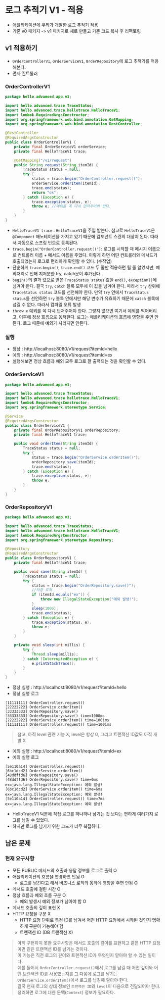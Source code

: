 # 로그 추적기 V1 - 적용
- 애플리케이션에 우리가 개발한 로그 추적기 적용
- 기존 v0 패키지 -> v1 패키지로 새로 만들고 기존 코드 복사 후 리펙토링

## v1 적용하기
- `OrderControllerV1`, `OrderServiceV1`, `OrderRepository`에 로그 추적기를 적용해본다.
- 먼저 컨트롤러
### OrderControllerV1
```java
package hello.advanced.app.v1;

import hello.advanced.trace.TraceStatus;
import hello.advanced.trace.hellotrace.HelloTraceV1;
import lombok.RequiredArgsConstructor;
import org.springframework.web.bind.annotation.GetMapping;
import org.springframework.web.bind.annotation.RestController;

@RestController
@RequiredArgsConstructor
public class OrderControllerV1 {
    private final OrderServiceV1 orderService;
    private final HelloTraceV1 trace;

    @GetMapping("/v1/request")
    public String request(String itemId) {
        TraceStatus status = null;
        try {
            status = trace.begin("OrderController.request()");
            orderService.orderItem(itemId);
            trace.end(status);
            return "ok";
        } catch (Exception e) {
            trace.exception(status, e);
            throw e; //예외를 꼭 다시 던져주어야 한다.
        }
    }
}
```
- `HelloTraceV1 trace` : `HelloTraceV1`을 주입 받는다. 참고로 `HelloTraceV1`은 `@Component`
애노테이션을 가지고 있기 때문에 컴포넌트 스캔의 대상이 된다. 따라서 자동으로 스프링 빈으로 등록된다.
- `trace.begin("OrderController.request()")`: 로그를 시작할 때 메시지 이름으로 컨트롤러 이름 + 메서드
이름을 주었다. 이렇게 하면 어떤 컨트롤러와 메서드가 호출되었는지 로그로 편리하게 확인할 수 있다. (수작업)
- 단순하게 `trace.begin()`, `trace.end()` 코드 두 줄만 적용하면 될 줄 알았지만, 예외처리로 인해
지저분한 try, catch문이 추가된다.
- `begin()`의 결과 값으로 받은 `TraceStatus status` 값을 `end()`, `exception()`에 넘겨야 한다. 결국 
`try`, `catch` 블록 모두에 이 값을 넘겨야 한다. 따라서 `try` 상위에 `TraceStatus status` 코드를
선언해야 한다. 만약 `try` 안에서 `TraceStatus status`를 선언하면 `try` 블록 안에서만 해당 변수가 유효하기
때문에 `catch` 블록에 넘길 수 없다. 따라서 컴파일 오류 발생
- `throw e` 예외를 꼭 다시 던저주어야 한다. 그렇지 않으면 여기서 예외를 먹어버리고, 이후에 정상 흐름으로 동작한다.
로그는 애플리케이션의 흐름에 영향을 주면 안된다. 로그 때문에 예외가 사라지면 안된다.

### 실행
- 정상 : http://localhost:8080/v1/request?itemId=hello
- 예외 : http://localhost:8080/v1/request?itemId=ex
- 실행해보면 정상 흐름과 예외 모두 로그로 잘 출력되는 것을 확인할 수 있다.

### OrderServiceV1
```java
package hello.advanced.app.v1;

import hello.advanced.trace.TraceStatus;
import hello.advanced.trace.hellotrace.HelloTraceV1;
import lombok.RequiredArgsConstructor;
import org.springframework.stereotype.Service;

@Service
@RequiredArgsConstructor
public class OrderServiceV1 {
    private final OrderRepositoryV1 orderRepository;
    private final HelloTraceV1 trace;

    public void orderItem(String itemId) {
        TraceStatus status = null;
        try {
            status = trace.begin("OrderService.orderItem()");
            orderRepository.save(itemId);
            trace.end(status);
        } catch (Exception e) {
            trace.exception(status, e);
            throw e;
        }
    }
}
```
### OrderRepositoryV1
```java
package hello.advanced.app.v1;

import hello.advanced.trace.TraceStatus;
import hello.advanced.trace.hellotrace.HelloTraceV1;
import lombok.RequiredArgsConstructor;
import org.springframework.stereotype.Repository;

@Repository
@RequiredArgsConstructor
public class OrderRepositoryV1 {
    private final HelloTraceV1 trace;

    public void save(String itemId) {
        TraceStatus status = null;
        try {
            status = trace.begin("OrderRepository.save()");
            //저장 로직
            if (itemId.equals("ex")) {
                throw new IllegalStateException("예외 발생!");
            }
            sleep(1000);
            trace.end(status);
        } catch (Exception e) {
            trace.exception(status, e);
            throw e;
        }
    }

    private void sleep(int millis) {
        try {
            Thread.sleep(millis);
        } catch (InterruptedException e) {
            e.printStackTrace();
        }
    }
}
```
- 정상 실행 : http://localhost:8080/v1/request?itemId=hello
- 정상 실행 로그
```text
[11111111] OrderController.request()
[22222222] OrderService.orderItem()
[33333333] OrderRepository.save()
[33333333] OrderRepository.save() time=1000ms
[22222222] OrderService.orderItem() time=1001ms
[11111111] OrderController.request() time=1001ms
```
> 참고: 아직 level 관련 기능 X, level은 항상 0, 그리고 트랜잭션 ID값도 아직 개발 X
- 예외 실행 : http://localhost:8080/v1/request?itemId=ex
- 예외 실행 로그
```text
[5e110a14] OrderController.request()
[6bc1dcd2] OrderService.orderItem()
[48ddffd6] OrderRepository.save()
[48ddffd6] OrderRepository.save() time=0ms ex=java.lang.IllegalStateException: 예외 발생!
[6bc1dcd2] OrderService.orderItem() time=6ms
ex=java.lang.IllegalStateException: 예외 발생!
[5e110a14] OrderController.request() time=7ms
ex=java.lang.IllegalStateException: 예외 발생!
```
- HelloTraceV1 덕분에 직접 로그를 하나하나 남기는 것 보다는 편하게 여러가지 로그를 남길 수 있었다.
- 하지만 로그를 남기기 위한 코드가 너무 복잡하다.

## 남은 문제
### 현재 요구사항
- 모든 PUBLIC 메서드의 호출과 응답 정보를 로그로 출력 O
- 애플리케이션의 흐름을 변경하면 안됨 O 
    - 로그를 남긴다고 해서 비즈니스 로직의 동작에 영향을 주면 안됨 O
- 메서드 호출에 걸린 시간 O
- 정상 흐름과 예외 흐름 구분 O
    - 예외 발생시 예외 정보가 남아야 함 O
- 메서드 호출의 깊이 표현 X
- HTTP 요청을 구분 X
    - HTTP 요청 단위로 특정 ID를 남겨서 어떤 HTTP 요청에서 시작된 것인지 명확하게 구분이 가능해야 함
    - 트랜잭션 ID (DB 트랜잭션 X)
> 아직 구현하지 못한 요구사항은 메서드 호출의 깊이를 표현하고 같은 HTTP 요청이면 같은
> 트랜잭션 ID를 남기는 것이다. <br>
> 이 기능은 직전 로그의 깊이와 트랜잭션 ID가 무엇인지 알아야 할 수 있는 일이다. <br>
> 예를 들어서 `OrderController.request()`에서 로그를 남길 때 어떤 깊이와 어떤 트랜잭션 ID를
> 사용했는지를 그 다음에 로그를 남기는 `OrderService.orderItem()`에서 로그를 남길때 알아야 한다.<br>
> 결국 현재 로그의 상태 정보인 `트랜잭션 ID`와 `level`이 다음으로 전달되어야 한다. <br>
> 정리하면 로그에 대한 문맥(`Context`) 정보가 필요하다.
